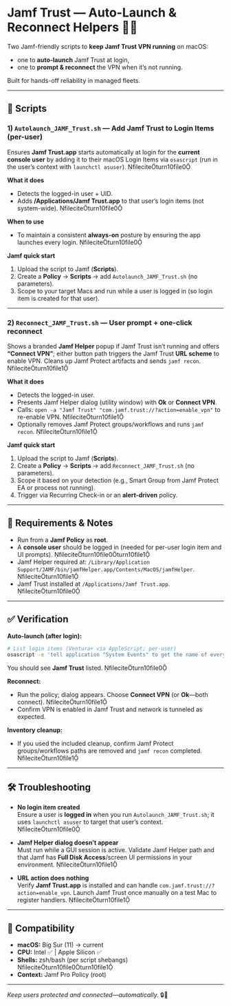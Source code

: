 # Jamf Trust — Auto-Launch & Reconnect Helpers 🔐🌐

Two Jamf-friendly scripts to **keep Jamf Trust VPN running** on macOS:
- one to **auto-launch** Jamf Trust at login,
- one to **prompt & reconnect** the VPN when it’s not running.

Built for hands-off reliability in managed fleets.

---

## 📜 Scripts

### 1) `Autolaunch_JAMF_Trust.sh` — Add Jamf Trust to Login Items (per-user)
Ensures **Jamf Trust.app** starts automatically at login for the **current console user** by adding it to their macOS Login Items via `osascript` (run in the user’s context with `launchctl asuser`). fileciteturn10file0

**What it does**
- Detects the logged-in user + UID.
- Adds **/Applications/Jamf Trust.app** to that user’s login items (not system-wide). fileciteturn10file0

**When to use**
- To maintain a consistent **always-on** posture by ensuring the app launches every login. fileciteturn10file0

**Jamf quick start**
1. Upload the script to Jamf (**Scripts**).
2. Create a **Policy** → **Scripts** → add `Autolaunch_JAMF_Trust.sh` (no parameters).
3. Scope to your target Macs and run while a user is logged in (so login item is created for that user).

---

### 2) `Reconnect_JAMF_Trust.sh` — User prompt + one-click reconnect
Shows a branded **Jamf Helper** popup if Jamf Trust isn’t running and offers **“Connect VPN”**; either button path triggers the Jamf Trust **URL scheme** to enable VPN. Cleans up Jamf Protect artifacts and sends `jamf recon`. fileciteturn10file1

**What it does**
- Detects the logged-in user.
- Presents Jamf Helper dialog (utility window) with **Ok** or **Connect VPN**.
- Calls: `open -a "Jamf Trust" "com.jamf.trust://?action=enable_vpn"` to re-enable VPN. fileciteturn10file1
- Optionally removes Jamf Protect groups/workflows and runs `jamf recon`. fileciteturn10file1

**Jamf quick start**
1. Upload the script to Jamf (**Scripts**).
2. Create a **Policy** → **Scripts** → add `Reconnect_JAMF_Trust.sh` (no parameters).
3. Scope it based on your detection (e.g., Smart Group from Jamf Protect EA or process not running).
4. Trigger via Recurring Check-in or an **alert-driven** policy.

---

## 🔑 Requirements & Notes

- Run from a **Jamf Policy** as **root**.
- A **console user** should be logged in (needed for per-user login item and UI prompts). fileciteturn10file0turn10file1
- Jamf Helper required at: `/Library/Application Support/JAMF/bin/jamfHelper.app/Contents/MacOS/jamfHelper`. fileciteturn10file1
- Jamf Trust installed at `/Applications/Jamf Trust.app`. fileciteturn10file0

---

## ✅ Verification

**Auto-launch (after login):**
```bash
# List login items (Ventura+ via AppleScript; per-user)
osascript -e 'tell application "System Events" to get the name of every login item'
```
You should see **Jamf Trust** listed. fileciteturn10file0

**Reconnect:**
- Run the policy; dialog appears. Choose **Connect VPN** (or **Ok**—both connect). fileciteturn10file1
- Confirm VPN is enabled in Jamf Trust and network is tunneled as expected.

**Inventory cleanup:**
- If you used the included cleanup, confirm Jamf Protect groups/workflows paths are removed and `jamf recon` completed. fileciteturn10file1

---

## 🛠️ Troubleshooting

- **No login item created**  
  Ensure a user is **logged in** when you run `Autolaunch_JAMF_Trust.sh`; it uses `launchctl asuser` to target that user’s context. fileciteturn10file0

- **Jamf Helper dialog doesn’t appear**  
  Must run while a GUI session is active. Validate Jamf Helper path and that Jamf has **Full Disk Access**/screen UI permissions in your environment. fileciteturn10file1

- **URL action does nothing**  
  Verify **Jamf Trust.app** is installed and can handle `com.jamf.trust://?action=enable_vpn`. Launch Jamf Trust once manually on a test Mac to register handlers. fileciteturn10file1

---

## 🧭 Compatibility

- **macOS:** Big Sur (11) → current
- **CPU:** Intel ✅ | Apple Silicon ✅
- **Shells:** zsh/bash (per script shebangs) fileciteturn10file0turn10file1
- **Context:** Jamf Pro Policy (root)

---

*Keep users protected and connected—automatically.* 🔒🚀
